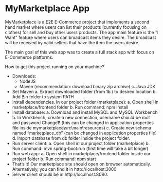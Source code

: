 # **MyMarketplace App**
MyMarketplace is a E2E E-Commerce project that implements a second hand market where users can list their products (currently focusing on clothes) for sell and buy other users products.
The app main feature is the "I Want" feature where users can broadcast items they desire. The broadcast will be received by valid sellers that have the item the users desire.

The main goal of this web app was to create a full stack app with focus on E-Commerce platforms.

How to get this project running on your machine?

*	Downloads:
	-	NodeJS
	-	Maven (recommendation: download binary zip archive)
	c.	Java JDK
*	Set Maven
	a.	Extract downloaded folder (from 1b.) to desired location
	b.	Add Bin folder to system PATH
*	Install dependencies. In our project folder (marketplace):
	a.	Open shell in marketplace/frontend folder
	b.	Run command: npm install
*	Install database:
	a.	Download and install MySQL and MySQL Workbench
	b.	In Workbench, create a new connection, username should be root and password Change1! (this can be changed in application properties file inside mymarketplace\src\main\resources)
	c.	Create new schema named “marketplace_db” (can be changed in application properties file)
	d.	 Import database from db folder inside the project folder.
*	Run server client:
	a.	Open shell in our project folder (marketplace)
	b.	Run command: mvn spring-boot:run (first time will take a bit longer)
*	Run web app:
	a.	Open shell in marketplace/frontend folder inside our project folder
	b.	Run command: npm start
*	That’s it! Our marketplace site should open on browser automatically. Alternatively, you can find it in http://localhost:3000
*	Server client should be in http://localhost:8080.
